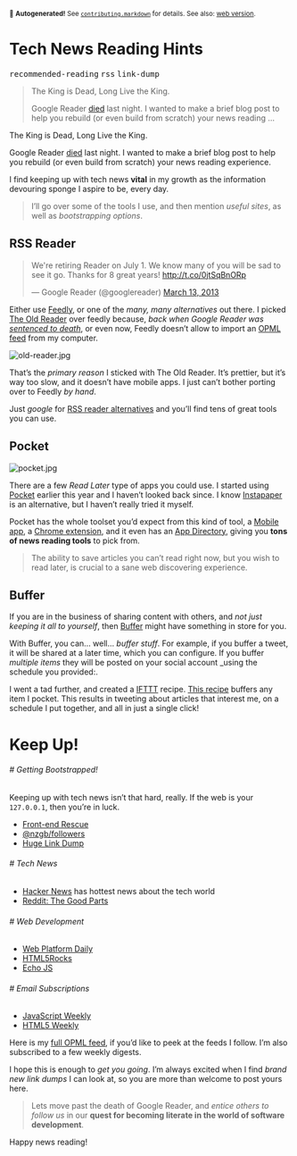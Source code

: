 <sub>&#x1F6A8; <strong>Autogenerated!</strong> See <a href="https://github.com/ponyfoo/articles/tree/noindex/contributing.markdown"><code>contributing.markdown</code></a> for details. See also: <a href="https://ponyfoo.com/articles/tech-news-reading-hints">web version</a>.</sub>

<a href="https://ponyfoo.com/articles/tech-news-reading-hints"><div></div></a>

<h1>Tech News Reading Hints</h1>

<p><kbd>recommended-reading</kbd> <kbd>rss</kbd> <kbd>link-dump</kbd></p>

<blockquote><p>The King is Dead, Long Live the King.</p><p>Google Reader <a href="http://techcrunch.com/2013/07/01/we-were-the-1000-goodbye-google-reader/" target="_blank">died</a> last night. I wanted to make a brief blog post to help you rebuild (or even build from scratch) your news reading &#x2026;</p></blockquote>

<div><p>The King is Dead, Long Live the King.</p></div>

<div></div>

<div><p>Google Reader <a href="http://techcrunch.com/2013/07/01/we-were-the-1000-goodbye-google-reader/" target="_blank">died</a> last night. I wanted to make a brief blog post to help you rebuild (or even build from scratch) your news reading experience.</p> <p>I find keeping up with tech news <strong>vital</strong> in my growth as the information devouring sponge I aspire to be, every day.</p> <blockquote> <p>I&#x2019;ll go over some of the tools I use, and then mention <em>useful sites</em>, as well as <em>bootstrapping options</em>.</p> </blockquote></div>

<div><h2 id="rss-reader">RSS Reader</h2> <blockquote class="twitter-tweet"><p>We&apos;re retiring Reader on July 1. We know many of you will be sad to see it go. Thanks for 8 great years! <a href="http://t.co/0jtSqBnORp">http://t.co/0jtSqBnORp</a></p>&#x2014; Google Reader (@googlereader) <a href="https://twitter.com/googlereader/statuses/311982565059858432">March 13, 2013</a></blockquote> <p>Either use <a href="http://feedly.com/" target="_blank">Feedly</a>, or one of the <em>many, many alternatives</em> out there. I picked <a href="https://theoldreader.com/" target="_blank" aria-label="The Old Reader">The Old Reader</a> over feedly because, <em>back when Google Reader was <a href="http://googleblog.blogspot.com.ar/2013/03/a-second-spring-of-cleaning.html" target="_blank" aria-label="A Second Spring of Cleaning">sentenced to death</a></em>, or even now, Feedly doesn&#x2019;t allow to import an <a href="http://en.wikipedia.org/wiki/OPML" target="_blank" aria-label="OPML Definition">OPML feed</a> from my computer.</p> <p><img alt="old-reader.jpg" title="The Old Reader" class="" src="https://i.imgur.com/dEKkAMI.jpg"></p> <p>That&#x2019;s the <em>primary reason</em> I sticked with The Old Reader. It&#x2019;s prettier, but it&#x2019;s way too slow, and it doesn&#x2019;t have mobile apps. I just can&#x2019;t bother porting over to Feedly <em>by hand</em>.</p> <p>Just <em>google</em> for <a href="http://google.com/search?q=rss+reader+alternatives" target="_blank" aria-label="Google it!">RSS reader alternatives</a> and you&#x2019;ll find tens of great tools you can use.</p> <h2 id="pocket">Pocket</h2> <p><img alt="pocket.jpg" title="Pocket anything" class="" src="https://i.imgur.com/pFBOGRM.jpg"></p> <p>There are a few <em>Read Later</em> type of apps you could use. I started using <a href="http://getpocket.com/" target="_blank" aria-label="Pocket App">Pocket</a> earlier this year and I haven&#x2019;t looked back since. I know <a href="http://www.instapaper.com/" target="_blank" aria-label="Instapaper Read Later Service">Instapaper</a> is an alternative, but I haven&#x2019;t really tried it myself.</p> <p>Pocket has the whole toolset you&#x2019;d expect from this kind of tool, a <a href="http://getpocket.com/android/" target="_blank" aria-label="Pocket for Android">Mobile app</a>, a <a href="http://getpocket.com/chrome/" target="_blank" aria-label="Pocket for Chrome">Chrome extension</a>, and it even has an <a href="http://getpocket.com/apps/" target="_blank" aria-label="Pocket App Directory">App Directory</a>, giving you <strong>tons of news reading tools</strong> to pick from.</p> <blockquote> <p>The ability to save articles you can&#x2019;t read right now, but you wish to read later, is crucial to a sane web discovering experience.</p> </blockquote> <h2 id="buffer">Buffer</h2> <p>If you are in the business of sharing content with others, and <em>not just keeping it all to yourself</em>, then <a href="http://bufferapp.com/" target="_blank" aria-label="Buffer App">Buffer</a> might have something in store for you.</p> <p>With Buffer, you can&#x2026; well&#x2026; <em>buffer stuff</em>. For example, if you buffer a tweet, it will be shared at a later time, which you can configure. If you buffer <em>multiple items</em> they will be posted on your social account _using the schedule you provided:.</p> <p>I went a tad further, and created a <a href="http://ifttt.com/" target="_blank" aria-label="If This Then That">IFTTT</a> recipe. <a href="https://ifttt.com/recipes/102066" target="_blank" aria-label="Buffer pocketed items">This recipe</a> buffers any item I pocket. This results in tweeting about articles that interest me, on a schedule I put together, and all in just a single click!</p> <h1 id="keep-up">Keep Up!</h1> <h6 id="getting-bootstrapped"># Getting Bootstrapped!</h6> <p>Keeping up with tech news isn&#x2019;t that hard, really. If the web is your <code class="md-code md-code-inline">127.0.0.1</code>, then you&#x2019;re in luck.</p> <ul> <li><a href="http://uptodate.frontendrescue.org/" target="_blank" aria-label="Guide on keeping up to date">Front-end Rescue</a></li> <li><a href="https://twitter.com/nzgb/following" target="_blank" aria-label="Me on Twitter">@nzgb/followers</a></li> <li><a href="https://github.com/ponyfoo/linkdump" target="_blank" aria-label="ponyfoo/linkdump on GitHub">Huge Link Dump</a></li> </ul> <h6 id="tech-news"># Tech News</h6> <ul> <li><a href="https://news.ycombinator.com/" target="_blank" aria-label="news.ycombinator.com">Hacker News</a> has hottest news about the tech world</li> <li><a href="http://www.reddit.com/r/somethingimade+longtext+programming+PhilosophyofScience+cogsci+startups+math+compsci+SomebodyMakeThis+browsers+gamedev+shamelessplug+Freethought+reverseengineering+netsec" target="_blank" aria-label="Tech subreditts selection">Reddit: The Good Parts</a></li> </ul> <h6 id="web-development"># Web Development</h6> <ul> <li><a href="http://webplatformdaily.org/" target="_blank" aria-label="Open Web Platform Daily Digest">Web Platform Daily</a></li> <li><a href="http://www.html5rocks.com/" target="_blank" aria-label="HTML5 Rocks">HTML5Rocks</a></li> <li><a href="http://www.echojs.com/" target="_blank" aria-label="Echo JS JavaScript News">Echo JS</a></li> </ul> <h6 id="email-subscriptions"># Email Subscriptions</h6> <ul> <li><a href="http://javascriptweekly.com/" target="_blank" aria-label="JavaScript Weekly">JavaScript Weekly</a></li> <li><a href="http://html5weekly.com/" target="_blank" aria-label="HTML5 Weekly">HTML5 Weekly</a></li> </ul> <p>Here is my <a href="https://gist.github.com/bevacqua/5907377" target="_blank" aria-label="feeds.opml">full OPML feed</a>, if you&#x2019;d like to peek at the feeds I follow. I&#x2019;m also subscribed to a few weekly digests.</p> <p>I hope this is enough to <em>get you going</em>. I&#x2019;m always excited when I find <em>brand new link dumps</em> I can look at, so you are more than welcome to post yours here.</p> <blockquote> <p>Lets move past the death of Google Reader, and <em>entice others to follow us</em> in our <strong>quest for becoming literate in the world of software development</strong>.</p> </blockquote> <p>Happy news reading!</p></div>
